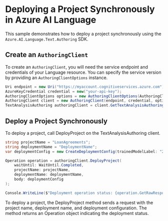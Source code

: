 # Deploying a Project Synchronously in Azure AI Language

This sample demonstrates how to deploy a project synchronously using the `Azure.AI.Language.Text.Authoring` SDK.

## Create an `AuthoringClient`

To create an `AuthoringClient`, you will need the service endpoint and credentials of your Language resource. You can specify the service version by providing an `AuthoringClientOptions` instance.

```C# Snippet:CreateAuthoringClientForSpecificApiVersion_Sync
Uri endpoint = new Uri("https://myaccount.cognitiveservices.azure.com");
AzureKeyCredential credential = new("your-api-key");
AuthoringClientOptions options = new AuthoringClientOptions(AuthoringClientOptions.ServiceVersion.V2024_11_15_Preview);
AuthoringClient client = new AuthoringClient(endpoint, credential, options);
TextAnalysisAuthoring authoringClient = client.GetTextAnalysisAuthoringClient();
```

## Deploy a Project Synchronously

To deploy a project, call DeployProject on the TextAnalysisAuthoring client.

```C#
string projectName = "LoanAgreements";
string deploymentName = "DeploymentName";
var deploymentConfig = new CreateDeploymentConfig(trainedModelLabel: "29886710a2ae49259d62cffca977db66");

Operation operation = authoringClient.DeployProject(
    waitUntil: WaitUntil.Completed,
    projectName: projectName,
    deploymentName: deploymentName,
    body: deploymentConfig
);

Console.WriteLine($"Deployment operation status: {operation.GetRawResponse().Status}");
```

To deploy a project, the DeployProject method sends a request with the project name, deployment name, and deployment configuration. The method returns an Operation object indicating the deployment status.
